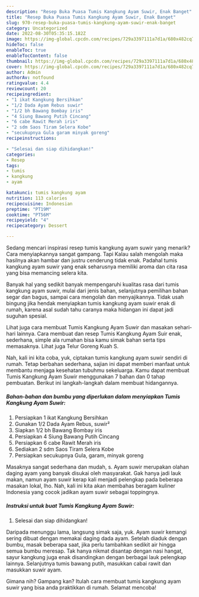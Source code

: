 ```yaml
---
description: "Resep Buka Puasa Tumis Kangkung Ayam Suwir, Enak Banget"
title: "Resep Buka Puasa Tumis Kangkung Ayam Suwir, Enak Banget"
slug: 970-resep-buka-puasa-tumis-kangkung-ayam-suwir-enak-banget
category: Uncategorized
date: 2022-08-30T05:35:15.182Z
image: https://img-global.cpcdn.com/recipes/729a3397111a7d1a/680x482cq70/tumis-kangkung-ayam-suwir-foto-resep-utama.jpg
hideToc: false
enableToc: true
enableTocContent: false
thumbnail: https://img-global.cpcdn.com/recipes/729a3397111a7d1a/680x482cq70/tumis-kangkung-ayam-suwir-foto-resep-utama.jpg
cover: https://img-global.cpcdn.com/recipes/729a3397111a7d1a/680x482cq70/tumis-kangkung-ayam-suwir-foto-resep-utama.jpg
author: Admin
authorAv: notfound
ratingvalue: 4.4
reviewcount: 20
recipeingredient:
- "1 ikat Kangkung Bersihkan"
- "1/2 Dada Ayam Rebus suwir"
- "1/2 bh Bawang Bombay iris"
- "4 Siung Bawang Putih Cincang"
- "6 cabe Rawit Merah iris"
- "2 sdm Saos Tiram Selera Kobe"
- "secukupnya Gula garam minyak goreng"
recipeinstructions:

- "Selesai dan siap dihidangkan!"
categories:
- Resep
tags:
- tumis
- kangkung
- ayam

katakunci: tumis kangkung ayam 
nutrition: 113 calories
recipecuisine: Indonesian
preptime: "PT19M"
cooktime: "PT56M"
recipeyield: "4"
recipecategory: Dessert

---
```



Sedang mencari inspirasi resep tumis kangkung ayam suwir yang menarik? Cara menyiapkannya sangat gampang. Tapi Kalau salah mengolah maka hasilnya akan hambar dan justru cenderung tidak enak. Padahal tumis kangkung ayam suwir yang enak seharusnya memiliki aroma dan cita rasa yang bisa memancing selera kita.


Banyak hal yang sedikit banyak mempengaruhi kualitas rasa dari tumis kangkung ayam suwir, mulai dari jenis bahan, selanjutnya pemilihan bahan segar dan bagus, sampai cara mengolah dan menyajikannya. Tidak usah bingung jika hendak menyiapkan tumis kangkung ayam suwir enak di rumah, karena asal sudah tahu caranya maka hidangan ini dapat jadi suguhan spesial.

Lihat juga cara membuat Tumis Kangkung Ayam Suwir dan masakan sehari-hari lainnya. Cara membuat dan resep Tumis Kangkung Ayam Suir enak, sederhana, simple ala rumahan bisa kamu simak bahan serta tips memasaknya. Lihat juga Telur Goreng Kuah S.


Nah, kali ini kita coba, yuk, ciptakan tumis kangkung ayam suwir sendiri di rumah. Tetap berbahan sederhana, sajian ini dapat memberi manfaat untuk membantu menjaga kesehatan tubuhmu sekeluarga. Kamu dapat membuat Tumis Kangkung Ayam Suwir menggunakan 7 bahan dan 0 tahap pembuatan. Berikut ini langkah-langkah dalam membuat hidangannya.

<!--inarticleads1-->

##### Bahan-bahan dan bumbu yang diperlukan dalam menyiapkan Tumis Kangkung Ayam Suwir:

1. Persiapkan 1 ikat Kangkung Bersihkan
1. Gunakan 1/2 Dada Ayam Rebus, suwir²
1. Siapkan 1/2 bh Bawang Bombay iris
1. Persiapkan 4 Siung Bawang Putih Cincang
1. Persiapkan 6 cabe Rawit Merah iris
1. Sediakan 2 sdm Saos Tiram Selera Kobe
1. Persiapkan secukupnya Gula, garam, minyak goreng


Masaknya sangat sederhana dan mudah, s. Ayam suwir merupakan olahan daging ayam yang banyak disukai oleh masyarakat. Gak hanya jadi lauk makan, namun ayam suwir kerap kali menjadi pelengkap pada beberapa masakan lokal, lho. Nah, kali ini kita akan membahas beragam kuliner Indonesia yang cocok jadikan ayam suwir sebagai toppingnya. 

<!--inarticleads2-->

##### Instruksi untuk buat Tumis Kangkung Ayam Suwir:


1. Selesai dan siap dihidangkan!

Daripada menunggu lama, langsung simak saja, yuk. Ayam suwir kemangi sering dibuat dengan memakai daging dada ayam. Setelah diaduk dengan bumbu, masak beberapa saat, jika perlu tambahkan sedikit air hingga semua bumbu meresap. Tak hanya nikmat disantap dengan nasi hangat, sayur kangkung juga enak disandingkan dengan berbagai lauk pelengkap lainnya. Selanjutnya tumis bawang putih, masukkan cabai rawit dan masukkan suwir ayam. 

Gimana nih? Gampang kan? Itulah cara membuat tumis kangkung ayam suwir yang bisa anda praktikkan di rumah. Selamat mencoba!
